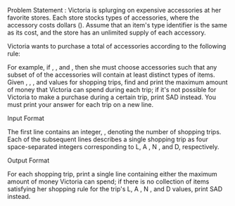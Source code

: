 Problem Statement : Victoria is splurging on expensive accessories at her favorite stores. Each store stocks  types of accessories, where the  accessory costs  dollars (). Assume that an item's type identifier is the same as its cost, and the store has an unlimited supply of each accessory.

Victoria wants to purchase a total of  accessories according to the following rule:

For example, if , , and , then she must choose  accessories such that any subset of  of the  accessories will contain at least  distinct types of items.
Given , , , and  values for  shopping trips, find and print the maximum amount of money that Victoria can spend during each trip; if it's not possible for Victoria to make a purchase during a certain trip, print SAD instead. You must print your answer for each trip on a new line.


Input Format

The first line contains an integer, , denoting the number of shopping trips.
Each of the  subsequent lines describes a single shopping trip as four space-separated integers corresponding to L, A , N , and D, respectively.


Output Format

For each shopping trip, print a single line containing either the maximum amount of money Victoria can spend; if there is no collection of items satisfying her shopping rule for the trip's L, A , N , and D  values, print SAD instead.
